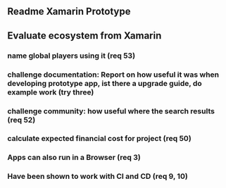 ## Readme Xamarin Prototype

## Evaluate ecosystem from Xamarin

### name global players using it (req 53)
### challenge documentation: Report on how useful it was when developing prototype app, ist there a upgrade guide, do example work (try three)
### challenge community: how useful where the search results (req 52)
### calculate expected financial cost for project (req 50)
### Apps can also run in a Browser (req 3)
### Have been shown to work with CI and CD (req 9, 10)
